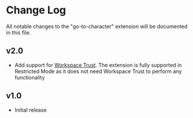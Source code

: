 # Change Log

All notable changes to the "go-to-character" extension will be documented in this file.

## v2.0

- Add support for [Workspace Trust](https://code.visualstudio.com/docs/editor/workspace-trust). The extension is fully supported in Restricted Mode as it does not need Workspace Trust to perform any functionality

## v1.0

- Initial release